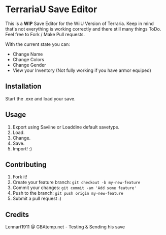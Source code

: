 # TerrariaU Save Editor
This is a __WIP__ Save Editor for the WiiU Version of Terraria.
Keep in mind that's not everything is working correctly and there still many things ToDo.
Feel free to Fork / Make Pull requests.

With the current state you can:
- Change Name
- Change Colors
- Change Gender
- View your Inventory (Not fully working if you have armor equiped)

## Installation
Start the .exe and load your save.

## Usage
1. Export using Saviine or Loaddine default savetype.
2. Load.
3. Change.
4. Save.
5. Import! :)

## Contributing
1. Fork it!
2. Create your feature branch: `git checkout -b my-new-feature`
3. Commit your changes: `git commit -am 'Add some feature'`
4. Push to the branch: `git push origin my-new-feature`
5. Submit a pull request :)

## Credits
Lennart1911 @ GBAtemp.net - Testing & Sending his save